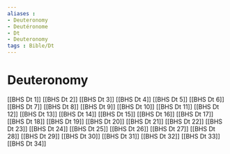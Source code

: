 ```yaml
---
aliases : 
- Deuteronomy
- Deutéronome
- Dt
- Deuteronomy
tags : Bible/Dt
---
```


# Deuteronomy

[[BHS Dt 1]]
[[BHS Dt 2]]
[[BHS Dt 3]]
[[BHS Dt 4]]
[[BHS Dt 5]]
[[BHS Dt 6]]
[[BHS Dt 7]]
[[BHS Dt 8]]
[[BHS Dt 9]]
[[BHS Dt 10]]
[[BHS Dt 11]]
[[BHS Dt 12]]
[[BHS Dt 13]]
[[BHS Dt 14]]
[[BHS Dt 15]]
[[BHS Dt 16]]
[[BHS Dt 17]]
[[BHS Dt 18]]
[[BHS Dt 19]]
[[BHS Dt 20]]
[[BHS Dt 21]]
[[BHS Dt 22]]
[[BHS Dt 23]]
[[BHS Dt 24]]
[[BHS Dt 25]]
[[BHS Dt 26]]
[[BHS Dt 27]]
[[BHS Dt 28]]
[[BHS Dt 29]]
[[BHS Dt 30]]
[[BHS Dt 31]]
[[BHS Dt 32]]
[[BHS Dt 33]]
[[BHS Dt 34]]
